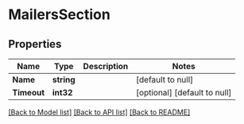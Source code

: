# MailersSection

## Properties
Name | Type | Description | Notes
------------ | ------------- | ------------- | -------------
**Name** | **string** |  | [default to null]
**Timeout** | **int32** |  | [optional] [default to null]

[[Back to Model list]](../README.md#documentation-for-models) [[Back to API list]](../README.md#documentation-for-api-endpoints) [[Back to README]](../README.md)


